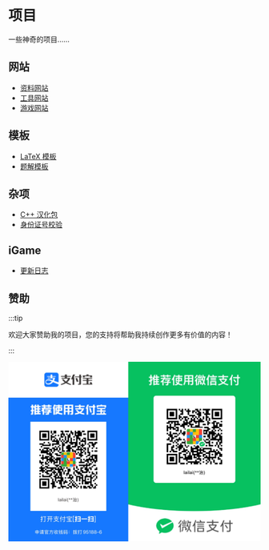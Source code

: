 # 项目

一些神奇的项目……

## 网站

- [资料网站](网站/资料网站)
- [工具网站](网站/工具网站)
- [游戏网站](网站/游戏网站)

## 模板

- [LaTeX 模板](模板/LaTeX模板)
- [题解模板](模板/题解模板)

## 杂项

- [C++ 汉化包](杂项/C++汉化包)
- [身份证号校验](杂项/身份证号校验)

## iGame

- [更新日志](iGame/更新日志)

## 赞助

:::tip

欢迎大家赞助我的项目，您的支持将帮助我持续创作更多有价值的内容！

:::

![QR code](./assets/QR-code.png)
